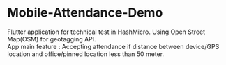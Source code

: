 # Mobile-Attendance-Demo
Flutter application for technical test in HashMicro. Using Open Street Map(OSM) for geotagging API.<br>
App main feature : Accepting attendance if distance between device/GPS location and office/pinned location less than 50 meter.

